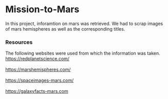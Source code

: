 # Mission-to-Mars
In this project, inforamtion on mars was retrieved. We had to scrap images of mars hemispheres as well as the corresponding titles. 

### Resources
The following websites were used from which the information was taken. 
<br>https://redplanetscience.com/<br>
<br>https://marshemispheres.com/<br>
<br>https://spaceimages-mars.com/<br>
<br>https://galaxyfacts-mars.com<br>
